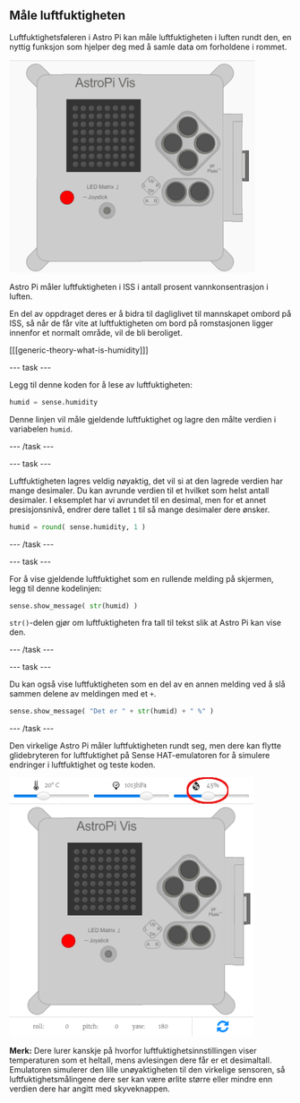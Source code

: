 ## Måle luftfuktigheten

Luftfuktighetsføleren i Astro Pi kan måle luftfuktigheten i luften rundt den, en nyttig funksjon som hjelper deg med å samle data om forholdene i rommet.

![Melding om temperaturen](images/degrees-message.gif)

Astro Pi måler luftfuktigheten i ISS i antall prosent vannkonsentrasjon i luften.

En del av oppdraget deres er å bidra til dagliglivet til mannskapet ombord på ISS, så når de får vite at luftfuktigheten om bord på romstasjonen ligger innenfor et normalt område, vil de bli beroliget.

[[[generic-theory-what-is-humidity]]]

--- task ---

Legg til denne koden for å lese av luftfuktigheten:

```python
humid = sense.humidity
```

Denne linjen vil måle gjeldende luftfuktighet og lagre den målte verdien i variabelen `humid`.

--- /task ---

--- task ---

Luftfuktigheten lagres veldig nøyaktig, det vil si at den lagrede verdien har mange desimaler. Du kan avrunde verdien til et hvilket som helst antall desimaler. I eksemplet har vi avrundet til en desimal, men for et annet presisjonsnivå, endrer dere tallet `1` til så mange desimaler dere ønsker.

```python
humid = round( sense.humidity, 1 )
```

--- /task ---

--- task ---

For å vise gjeldende luftfuktighet som en rullende melding på skjermen, legg til denne kodelinjen:

```python
sense.show_message( str(humid) )
```

`str()`-delen gjør om luftfuktigheten fra tall til tekst slik at Astro Pi kan vise den.

--- /task ---

--- task ---

Du kan også vise luftfuktigheten som en del av en annen melding ved å slå sammen delene av meldingen med et `+`.

```python
sense.show_message( "Det er " + str(humid) + " %" )
```

--- /task ---

Den virkelige Astro Pi måler luftfuktigheten rundt seg, men dere kan flytte glidebryteren for luftfuktighet på Sense HAT-emulatoren for å simulere endringer i luftfuktighet og teste koden.

![Luftfuktighet glidebryter](images/humidity-slider.png)

**Merk:** Dere lurer kanskje på hvorfor luftfuktighetsinnstillingen viser temperaturen som et heltall, mens avlesingen dere får er et desimaltall. Emulatoren simulerer den lille unøyaktigheten til den virkelige sensoren, så luftfuktighetsmålingene dere ser kan være ørlite større eller mindre enn verdien dere har angitt med skyveknappen.